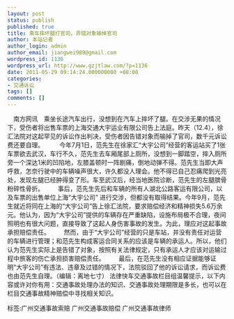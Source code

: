 ```yaml
---
layout: post
status: publish
published: true
title: 乘车摔坏腿打官司，弄错对象输掉官司
author: 本站记者
author_login: admin
author_email: jiangwei909@gmail.com
wordpress_id: 1136
wordpress_url: http://www.gzjtlaw.com/?p=1136
date: 2011-05-29 09:14:24.000000000 +08:00
categories:
- 交通诉讼
tags: []
comments: []
---
```

 　南方网讯　乘坐长途汽车出行，没想到在汽车上摔坏了腿。在交涉无果的情况下，受伤者将出售车票的上海交通大宇运业有限公司告上法庭。昨天（12.4），徐汇法院对这起罕见的诉讼作出判决，受伤者因告错对象而输掉了官司，数千元诉讼费还要自理。 　　 今年7月1日，范先生在徐家汇&ldquo;大宇公司&rdquo;经营的客运站买了1张车票欲去武汉，车行不久，范先生去车厢尾部上厕所，没想到一脚踏空，摔入厕所旁一个深达1米的凹陷地，左膝盖顿时一阵剧痛，倒地动弹不得。范先生当即大声呼救，怎奈行驶中的车辆噪声很大，许久都没人理会。他不得已自己忍痛爬到光亮处，发现左腿已经肿得变了形。车至武汉后，经当地医院诊断，范先生的左腿膑骨粉碎性骨折。 　　事后，范先生先后和车辆的所有人湖北公路客运有限公司，以及车票的出售单位上海&ldquo;大宇公司&rdquo; 进行交涉，但都没有取得结果。今年9月，范先生就近将同在上海的&ldquo;大宇公司&rdquo;告上徐汇法院，要求赔偿经济和精神损失5.6万余元。他认为，因为&ldquo;大宇公司&rdquo;提供的车辆存在严重缺陷，设施布局极不合理，夜间照明也有很大问题，直接导致了这起人身伤害事故的发生。为此，理应对这起事故承担赔偿责任。 　　然而，由于&ldquo;大宇公司&rdquo;经营的只是车站，并没有责任对运营的车辆进行管理；和范先生构成客运合同关系的应该是车辆的承运人。所以，他们认为范先生实际上是告错了对象，按照有关法律规定，只有承运人才应该对运输过程中旅客的伤亡承担损害赔偿责任。 　　最后，在范先生没有相应证据能够证明&ldquo;大宇公司&rdquo;有违法、违章及过错的情况下，法院驳回了他的诉讼请求，而诉讼费也由范先生自理。（编辑：离地七寸） 法律快车交通事故栏目组温馨提示，以下内容或许对你有用：交通事故处理办法的知识、交通事故处理期限是多长，也可以在栏目交通事故精神赔偿中寻找相关知识。标签:广州交通事故索赔 广州交通事故赔偿 广州交通事故律师
